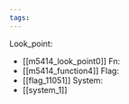 ```yaml
---
tags:
---
```

Look_point:
- [[m5414_look_point0]]
Fn:
- [[m5414_function4]]
Flag:
- [[flag_11051]]
System:
- [[system_1]]
